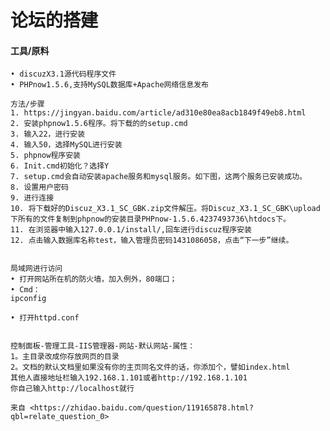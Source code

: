 # 论坛的搭建

#### 工具/原料

	• discuzX3.1源代码程序文件
	• PHPnow1.5.6,支持MySQL数据库+Apache网络信息发布
	
	方法/步骤
	1. https://jingyan.baidu.com/article/ad310e80ea8acb1849f49eb8.html
	2. 安装phpnow1.5.6程序。将下载的的setup.cmd
	3. 输入22，进行安装
	4. 输入50，选择MySQL进行安装
	5. phpnow程序安装
	6. Init.cmd初始化？选择Y
	7. setup.cmd会自动安装apache服务和mysql服务。如下图，这两个服务已安装成功。
	8. 设置用户密码
	9. 进行连接
	10. 将下载好的Discuz_X3.1_SC_GBK.zip文件解压。将Discuz_X3.1_SC_GBK\upload下所有的文件复制到phpnow的安装目录PHPnow-1.5.6.4237493736\htdocs下。
	11. 在浏览器中输入127.0.0.1/install/,回车进行discuz程序安装
	12. 点击输入数据库名称test，输入管理员密码1431086058，点击“下一步”继续。


	局域网进行访问
	• 打开网站所在机的防火墙，加入例外，80端口；
	• Cmd：
	ipconfig 
	
	• 打开httpd.conf


	控制面板-管理工具-IIS管理器-网站-默认网站-属性：
	1。主目录改成你存放网页的目录
	2。文档的默认文档里如果没有你的主页同名文件的话，你添加个，譬如index.html
	其他人直接地址栏输入192.168.1.101或者http://192.168.1.101
	你自己输入http://localhost就行
	
	来自 <https://zhidao.baidu.com/question/119165878.html?qbl=relate_question_0> 


​	
